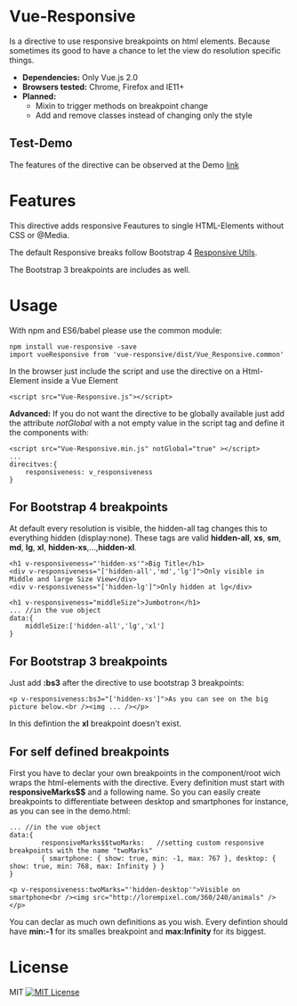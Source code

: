 # Vue-Responsive
Is a directive to use responsive breakpoints on html elements. Because sometimes its good to have a chance to let the view do resolution specific things.

- **Dependencies:** Only Vue.js 2.0
- **Browsers tested:** Chrome, Firefox and IE11+
- **Planned:** 
	- Mixin to trigger methods on breakpoint change
  - Add and remove classes instead of changing only the style
 
## Test-Demo
The features of the directive can be observed at the Demo [link](https://reinerba.github.io/Vue-Responsive/Demo.html)

# Features

This directive adds responsive Feautures to single HTML-Elements without CSS or @Media.

The default Responsive breaks follow Bootstrap 4 [Responsive Utils](https://v4-alpha.getbootstrap.com/layout/responsive-utilities/).

The Bootstrap 3 breakpoints are includes as well.

# Usage
With npm and ES6/babel please use the common module:

    npm install vue-responsive -save
    import vueResponsive from 'vue-responsive/dist/Vue_Responsive.common'

In the browser just include the script and use the directive on a Html-Element inside a Vue Element

    <script src="Vue-Responsive.js"></script>

**Advanced:** If you do not want the directive to be globally available just add the attribute *notGlobal* with a not empty value in the script tag and define it the components with:

    <script src="Vue-Responsive.min.js" notGlobal="true" ></script>	
	...
	direcitves:{
		responsiveness: v_responsiveness
	}

## For Bootstrap 4 breakpoints
At default every resolution is visible, the hidden-all tag changes this to everything hidden (display:none). These tags are valid **hidden-all**, **xs**, **sm**, **md**, **lg**, **xl**, **hidden-xs**,...,**hidden-xl**.

    <h1 v-responsiveness="'hidden-xs'">Big Title</h1>
    <div v-responsiveness="['hidden-all','md','lg']">Only visible in Middle and large Size View</div>
    <div v-responsiveness="['hidden-lg']">Only hidden at lg</div>

    <h1 v-responsiveness="middleSize">Jumbotron</h1>
	...	//in the vue object
	data:{
		middleSize:['hidden-all','lg','xl']
	} 

## For Bootstrap 3 breakpoints
Just add **:bs3** after the directive to use bootstrap 3 breakpoints:

    <p v-responsiveness:bs3="['hidden-xs']">As you can see on the big picture below.<br /><img ... /></p>

In this defintion the **xl** breakpoint doesn't exist.

## For self defined breakpoints 
First you have to declar your own breakpoints in the component/root wich wraps the html-elements with the directive. Every definition must start with **responsiveMarks$$** and a following name. So you can easily create breakpoints to differentiate between desktop and smartphones for instance, as you can see in the demo.html:
	
	... //in the vue object
	data:{
            responsiveMarks$$twoMarks:   //setting custom responsive breakpoints with the name "twoMarks"
            { smartphone: { show: true, min: -1, max: 767 }, desktop: { show: true, min: 768, max: Infinity } }
	} 

    <p v-responsiveness:twoMarks="'hidden-desktop'">Visible on smartphone<br /><img src="http://lorempixel.com/360/240/animals" /></p>

You can declar as much own definitions as you wish. Every defintion should have **min:-1** for its smalles breakpoint and **max:Infinity** for its biggest.

# License
MIT [![MIT License](https://img.shields.io/badge/license-MIT-blue.svg?style=flat)](/LICENSE.md)
